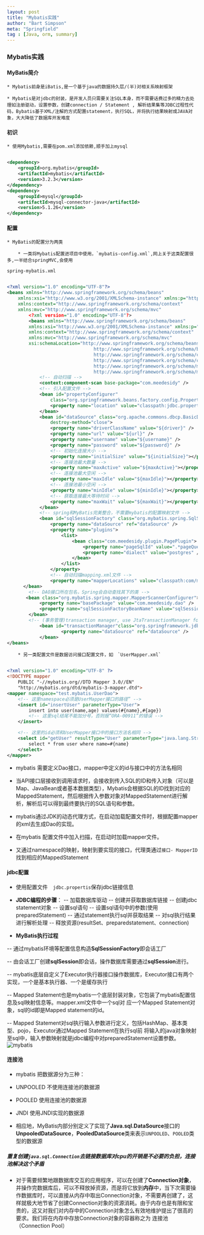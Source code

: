 ```yaml
---
layout: post
title: "Mybatis实践"
author: "Bart Simpson"
meta: "Springfield"
tag : [Java, orm, summary]
---
```


### Mybatis实践

#### MyBatis简介

    * Mybatis前身是iBatis,是一个基于java的数据持久层/(半)对相关系映射框架

    * Mybatis是对jdbc的封装，是开发人员只需要关注SQL本身，而不需要话费过多的精力去处理如注册驱动，设置参数，创建connection / Statement , 解析结果集等JDBC过程性代码，Bybatis基于XML/注解的方式配置statement，执行SQL，并将执行结果映射成JAVA对象，大大降低了数据库开发难度

#### 初识

    * 使用Mybatis,需要在pom.xml添加依赖,顺手加上mysql

```xml

<dependency>
    <groupId>org.mybatis</groupId>
    <artifactId>mybatis</artifactId>
    <version>3.2.3</version>
</dependency>
<dependency>
    <groupId>mysql</groupId>
    <artifactId>mysql-connector-java</artifactId>
    <version>5.1.26</version>
</dependency>
```

#### 配置

    * MyBatis的配置分为两类

        * 一类将Mybatis配置进项目中使用，`mybatis-config.xml`,网上关于这类配置很多,一半结合springMVC,会使用

`spring-mybatis.xml`

```xml

<?xml version="1.0" encoding="UTF-8"?>
<beans xmlns="http://www.springframework.org/schema/beans"
    xmlns:xsi="http://www.w3.org/2001/XMLSchema-instance" xmlns:p="http://www.springframework.org/schema/p"
    xmlns:context="http://www.springframework.org/schema/context"
    xmlns:mvc="http://www.springframework.org/schema/mvc"
        <?xml version="1.0" encoding="UTF-8"?>
        <beans xmlns="http://www.springframework.org/schema/beans"
        xmlns:xsi="http://www.w3.org/2001/XMLSchema-instance" xmlns:p="http://www.springframework.org/schema/p"
        xmlns:context="http://www.springframework.org/schema/context"
        xmlns:mvc="http://www.springframework.org/schema/mvc"
        xsi:schemaLocation="http://www.springframework.org/schema/beans
                                http://www.springframework.org/schema/beans/spring-beans-3.1.xsd
                                http://www.springframework.org/schema/context
                                http://www.springframework.org/schema/context/spring-context-3.1.xsd
                                http://www.springframework.org/schema/mvc
                                http://www.springframework.org/schema/mvc/spring-mvc-4.0.xsd">
        	<!-- 自动扫描 -->
        	<context:component-scan base-package="com.meedesidy" />
        	<!-- 引入配置文件 -->
        	<bean id="propertyConfigurer"
        		class="org.springframework.beans.factory.config.PropertyPlaceholderConfigurer">
        		<property name="location" value="classpath:jdbc.properties" />
        	</bean>
        	<bean id="dataSource" class="org.apache.commons.dbcp.BasicDataSource"
        		destroy-method="close">
        		<property name="driverClassName" value="${driver}" />
        		<property name="url" value="${url}" />
        		<property name="username" value="${username}" />
        		<property name="password" value="${password}" />
        		<!-- 初始化连接大小 -->
        		<property name="initialSize" value="${initialSize}"></property>
        		<!-- 连接池最大数量 -->
        		<property name="maxActive" value="${maxActive}"></property>
        		<!-- 连接池最大空闲 -->
        		<property name="maxIdle" value="${maxIdle}"></property>
        		<!-- 连接池最小空闲 -->
        		<property name="minIdle" value="${minIdle}"></property>
        		<!-- 获取连接最大等待时间 -->
        		<property name="maxWait" value="${maxWait}"></property>
        	</bean>
        	<!-- spring和MyBatis完美整合，不需要mybatis的配置映射文件 -->
        	<bean id="sqlSessionFactory" class="org.mybatis.spring.SqlSessionFactoryBean">
        		<property name="dataSource" ref="dataSource" />
        		<property name="plugins">
        			<list>
        				<bean class="com.meedesidy.plugin.PagePlugin">
        					<property name="pageSqlId" value=".*pageQuery.*" />
        					<property name="dialect" value="postgres" />
        				</bean>
        			</list>
        		</property>
        		<!-- 自动扫描mapping.xml文件 -->
        		<property name="mapperLocations" value="classpath:com/meedesidy/mapping/*.xml"></property>
      </bean>
        <!-- DAO接口所在包名，Spring会自动查找其下的类 -->
       <bean class="org.mybatis.spring.mapper.MapperScannerConfigurer">
            <property name="basePackage" value="com.meedesidy.dao" />
            <property name="sqlSessionFactoryBeanName" value="sqlSessionFactory"></property>
        </bean>
        <!-- (事务管理)transaction manager, use JtaTransactionManager for global tx -->
        	<bean id="transactionManager"class="org.springframework.jdbc.datasource.DataSourceTransactionManager">
        		    <property name="dataSource" ref="dataSource" />
        	</bean>
</beans>
```

        * 另一类配置文件是数据访问接口配置文件，如　`UserMapper.xml`

```xml

<?xml version="1.0" encoding="UTF-8" ?>
<!DOCTYPE mapper
    PUBLIC "-//mybatis.org//DTD Mapper 3.0//EN"
    "http://mybatis.org/dtd/mybatis-3-mapper.dtd">
<mapper namespace="test.mybatis.UserDao">
    <!-- 这里namespace必须是UserMapper接口的路径” -->
    <insert id="insertUser" parameterType="User">
        insert into user(name,age) values(#{name},#{age})
        <!-- 这里sql结尾不能加分号，否则报“ORA-00911”的错误 -->
    </insert>

    <!-- 这里的id必须和UserMapper接口中的接口方法名相同 -->
    <select id="getUser" resultType="User" parameterType="java.lang.String">
        select * from user where name=#{name}
    </select>
</mapper>
```

- mybatis 需要定义Dao接口，mapper中定义的id与接口中的方法名相同

- 当API接口层接收到调用请求时，会接收到传入SQL的ID和传入对象（可以是Map、JavaBean或者基本数据类型），Mybatis会根据SQL的ID找到对应的MappedStatement，然后根据传入参数对象对MappedStatement进行解析，解析后可以得到最终要执行的SQL语句和参数。

- mybatis通过JDK的动态代理方式，在启动加载配置文件时，根据配置mapper的xml去生成Dao的实现。

- 在mybatis 配置文件中加入扫描，在启动时加载mapper文件。

- 又通过namespace的映射，映射到要实现的接口，代理类通过`接口- MapperID`找到相应的MappedStatement



#### jdbc配置

- 使用配置文件　`jdbc.propertis`保存jdbc链接信息

- **JDBC编程的步骤**：
-- 加载数据库驱动
-- 创建并获取数据库链接
-- 创建jdbc statement对象
-- 设置sql语句
-- 设置sql语句中的参数(使用preparedStatement)
-- 通过statement执行sql并获取结果
-- 对sql执行结果进行解析处理
-- 释放资源(resultSet、preparedstatement、connection)

- **MyBatis执行过程**

-- 通过mybatis环境等配置信息构造**SqlSessionFactory**即会话工厂

-- 由会话工厂创建**sqlSession**即会话，操作数据库需要通过**sqlSession**进行。

-- mybatis底层自定义了Executor执行器接口操作数据库，Executor接口有两个实现，一个是基本执行器、一个是缓存执行

-- Mapped Statement也是mybatis一个底层封装对象，它包装了mybatis配置信息及sql映射信息等。mapper.xml文件中一个sql对        应一个Mapped Statement对象，sql的id即是Mapped statement的id。

-- Mapped Statement对sql执行输入参数进行定义，包括HashMap、基本类型、pojo，Executor通过Mapped Statement在执行sql前               将输入的java对象映射至sql中，输入参数映射就是jdbc编程中对preparedStatement设置参数。
![mybatis](http://olvg7xziu.bkt.clouddn.com/20160725221506672.jpg)


#### 连接池
* mybatis 把数据源分为三种：

- UNPOOLED    不使用连接池的数据源

- POOLED        使用连接池的数据源

- JNDI                 使用JNDI实现的数据源

* 相应地，MyBatis内部分别定义了实现了**Java.sql.DataSource**接口的**UnpooledDataSource**，**PooledDataSource**类来表示`UNPOOLED`、`POOLED`类型的数据源

##### 重复创建`java.sql.Connection`去链接数据库对cpu的开销是不必要的负担，连接池解决这个矛盾

- 对于需要频繁地跟数据库交互的应用程序，可以在创建了**Connection对象**，并操作完数据库后，可以不释放掉资源，而是将它放到**内存**中，当下次需要操作数据库时，可以直接从内存中取出Connection对象，不需要再创建了，这样就极大地节省了创建Connection对象的资源消耗。由于内存也是有限和宝贵的，这又对我们对内存中的Connection对象怎么有效地维护提出了很高的要求。我们将在内存中存放Connection对象的容器称之为 连接池（Connection Pool）


